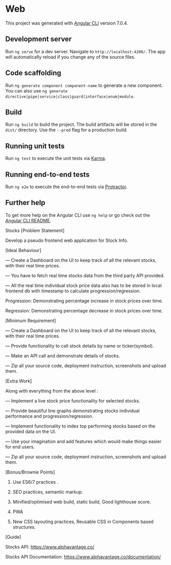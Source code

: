 # Web

This project was generated with [Angular CLI](https://github.com/angular/angular-cli) version 7.0.4.

## Development server

Run `ng serve` for a dev server. Navigate to `http://localhost:4200/`. The app will automatically reload if you change any of the source files.

## Code scaffolding

Run `ng generate component component-name` to generate a new component. You can also use `ng generate directive|pipe|service|class|guard|interface|enum|module`.

## Build

Run `ng build` to build the project. The build artifacts will be stored in the `dist/` directory. Use the `--prod` flag for a production build.

## Running unit tests

Run `ng test` to execute the unit tests via [Karma](https://karma-runner.github.io).

## Running end-to-end tests

Run `ng e2e` to execute the end-to-end tests via [Protractor](http://www.protractortest.org/).

## Further help

To get more help on the Angular CLI use `ng help` or go check out the [Angular CLI README](https://github.com/angular/angular-cli/blob/master/README.md).


Stocks
[Problem Statement]

Develop a pseudo frontend web application for Stock Info.

 

[Ideal Behaviour]

— Create a Dashboard on the UI to keep track of all the relevant stocks, with their real time prices.

— You have to fetch real time stocks data from the third party API provided.

— All the real time individual stock price data also has to be stored in local frontend db with timestamp to calculate progression/regression.

Progression: Demonstrating percentage increase in stock prices over time.

Regression: Demonstrating percentage decrease in stock prices over time.


[Minimum Requirement]

— Create a Dashboard on the UI to keep track of all the relevant stocks, with their real time prices.

— Provide functionality to call stock details by name or ticker(symbol).

— Make an API call and demonstrate details of stocks.

— Zip all your source code, deployment instruction, screenshots and upload them.


[Extra Work]

Along with everything from the above level :

— Implement a live stock price functionality for selected stocks.

— Provide beautiful line graphs demonstrating stocks individual performance and progression/regression.

— Implement functionality to index top performing stocks based on the provided data on the UI.

— Use your imagination and add features which would make things easier for end users.

— Zip all your source code, deployment instruction, screenshots and upload them.

[Bonus/Brownie Points]

1. Use ES6/7 practices .

2. SEO practices, semantic markup.

3. Minified/optimised web build, static build, Good lighthouse score.

5. PWA 

6. New CSS layouting practices, Reusable CSS in Components based structures.


[Guide]

Stocks API: https://www.alphavantage.co/

Stocks API Documentation: https://www.alphavantage.co/documentation/
